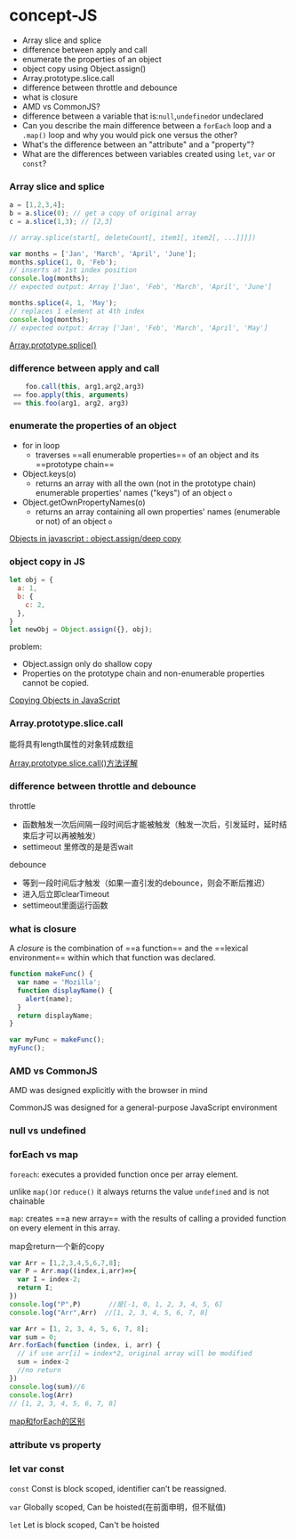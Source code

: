 # concept-JS

- Array slice and splice
- difference between apply and call
- enumerate the properties of an object
- object copy using Object.assign()
- Array.prototype.slice.call
- difference between throttle and debounce
- what is closure
- AMD vs CommonJS?
- difference between a variable that is:```null```,```undefined```or undeclared
- Can you describe the main difference between a `forEach` loop and a `.map()` loop and why you would pick one versus the other?
- What's the difference between an "attribute" and a "property"?
- What are the differences between variables created using `let`, `var` or `const`?




### Array slice and splice

```javascript
a = [1,2,3,4];
b = a.slice(0); // get a copy of original array
c = a.slice(1,3); // [2,3]
```

```javascript
// array.splice(start[, deleteCount[, item1[, item2[, ...]]]])

var months = ['Jan', 'March', 'April', 'June'];
months.splice(1, 0, 'Feb');
// inserts at 1st index position
console.log(months);
// expected output: Array ['Jan', 'Feb', 'March', 'April', 'June']

months.splice(4, 1, 'May');
// replaces 1 element at 4th index
console.log(months);
// expected output: Array ['Jan', 'Feb', 'March', 'April', 'May']
```

[Array.prototype.splice()](https://developer.mozilla.org/en-US/docs/Web/JavaScript/Reference/Global_Objects/Array/splice)



### difference between apply and call

```javascript
	foo.call(this, arg1,arg2,arg3) 
 == foo.apply(this, arguments)
 == this.foo(arg1, arg2, arg3)
```



### enumerate the properties of an object

- for in loop
  - traverses ==all enumerable properties== of an object and its ==prototype chain==
- Object.keys(o)
  - returns an array with all the own (not in the prototype chain) enumerable properties' names ("keys") of an object `o`
- Object.getOwnPropertyNames(o)
  - returns an array containing all own properties' names (enumerable or not) of an object `o`

[Objects in javascript : object.assign/deep copy](https://medium.com/@tkssharma/objects-in-javascript-object-assign-deep-copy-64106c9aefab)



### object copy in JS

```javascript
let obj = {
  a: 1,
  b: {
    c: 2,
  },
}
let newObj = Object.assign({}, obj);
```

problem:

- Object.assign only do shallow copy
- Properties on the prototype chain and non-enumerable properties cannot be copied.

[Copying Objects in JavaScript](https://scotch.io/bar-talk/copying-objects-in-javascript)



### Array.prototype.slice.call

能将具有length属性的对象转成数组

[Array.prototype.slice.call()方法详解](http://blog.csdn.net/i10630226/article/details/49702375)



### difference between throttle and debounce

throttle

- 函数触发一次后间隔一段时间后才能被触发（触发一次后，引发延时，延时结束后才可以再被触发）
- settimeout 里修改的是是否wait

debounce

- 等到一段时间后才触发（如果一直引发的debounce，则会不断后推迟）
- 进入后立即clearTimeout
- settimeout里面运行函数



### what is closure

A *closure* is the combination of ==a function== and the ==lexical environment== within which that function was declared. 

```javascript
function makeFunc() {
  var name = 'Mozilla';
  function displayName() {
    alert(name);
  }
  return displayName;
}

var myFunc = makeFunc();
myFunc();
```



### AMD vs CommonJS

AMD  was designed explicitly with the browser in mind

CommonJS was designed for a general-purpose JavaScript environment



### null vs undefined





### forEach vs map

`foreach`: executes a provided function once per array element.

unlike `map()`or `reduce()` it always returns the value `undefined` and is not chainable



`map`: creates ==a new array== with the results of calling a provided function on every element in this array.

map会return一个新的copy



```javascript
var Arr = [1,2,3,4,5,6,7,8];
var P = Arr.map((index,i,arr)=>{
  var I = index-2;
  return I;
})
console.log("P",P)       //是[-1, 0, 1, 2, 3, 4, 5, 6]
console.log("Arr",Arr)  //[1, 2, 3, 4, 5, 6, 7, 8]

var Arr = [1, 2, 3, 4, 5, 6, 7, 8];
var sum = 0;
Arr.forEach(function (index, i, arr) {
  // if use arr[i] = index*2, original array will be modified
  sum = index-2
  //no return
})
console.log(sum)//6
console.log(Arr)
// [1, 2, 3, 4, 5, 6, 7, 8]
```

[map和forEach的区别](https://www.jianshu.com/p/607668e607dd)



### attribute vs property



### let var const

`const` Const is block scoped, identifier can’t be reassigned.

`var` Globally scoped, Can be hoisted(在前面申明，但不赋值)

`let` Let is block scoped, Can't be hoisted